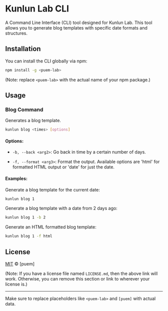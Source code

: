 # Kunlun Lab CLI

A Command Line Interface (CLI) tool designed for Kunlun Lab. This tool allows you to generate blog templates with specific date formats and structures.

## Installation

You can install the CLI globally via npm:

```bash
npm install -g <puem-lab>
```

(Note: replace `<puem-lab>` with the actual name of your npm package.)

## Usage

### Blog Command

Generates a blog template.

```bash
kunlun blog <times> [options]
```

#### Options:

- `-b, --back <arg2>`: Go back in time by a certain number of days. 

- `-f, --format <arg3>`: Format the output. Available options are 'html' for formatted HTML output or 'date' for just the date.

#### Examples:

Generate a blog template for the current date:

```bash
kunlun blog 1
```

Generate a blog template with a date from 2 days ago:

```bash
kunlun blog 1 -b 2
```

Generate an HTML formatted blog template:

```bash
kunlun blog 1 -f html
```

## License

[MIT](LICENSE.md) © [puem]

(Note: If you have a license file named `LICENSE.md`, then the above link will work. Otherwise, you can remove this section or link to wherever your license is.)

---

Make sure to replace placeholders like `<puem-lab>` and `[puem]` with actual data.